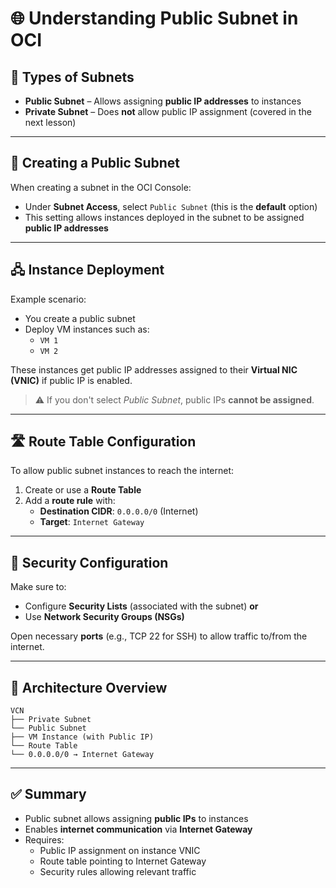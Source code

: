 # 🌐 Understanding Public Subnet in OCI

## 🔄 Types of Subnets

- **Public Subnet** – Allows assigning **public IP addresses** to instances
- **Private Subnet** – Does **not** allow public IP assignment (covered in the next lesson)

---

## 🧱 Creating a Public Subnet

When creating a subnet in the OCI Console:

- Under **Subnet Access**, select `Public Subnet` (this is the **default** option)
- This setting allows instances deployed in the subnet to be assigned **public IP addresses**

---

## 🖧 Instance Deployment

Example scenario:

- You create a public subnet
- Deploy VM instances such as:
  - `VM 1`
  - `VM 2`

These instances get public IP addresses assigned to their **Virtual NIC (VNIC)** if public IP is enabled.

> ⚠️ If you don't select *Public Subnet*, public IPs **cannot be assigned**.

---

## 🛣️ Route Table Configuration

To allow public subnet instances to reach the internet:

1. Create or use a **Route Table**
2. Add a **route rule** with:
   - **Destination CIDR**: `0.0.0.0/0` (Internet)
   - **Target**: `Internet Gateway`

---

## 🔐 Security Configuration

Make sure to:

- Configure **Security Lists** (associated with the subnet) **or**
- Use **Network Security Groups (NSGs)**

Open necessary **ports** (e.g., TCP 22 for SSH) to allow traffic to/from the internet.

---

## 🧭 Architecture Overview
```graph
VCN
├── Private Subnet
└── Public Subnet
├── VM Instance (with Public IP)
└── Route Table
└── 0.0.0.0/0 → Internet Gateway
```


---

## ✅ Summary

- Public subnet allows assigning **public IPs** to instances
- Enables **internet communication** via **Internet Gateway**
- Requires:
  - Public IP assignment on instance VNIC
  - Route table pointing to Internet Gateway
  - Security rules allowing relevant traffic

